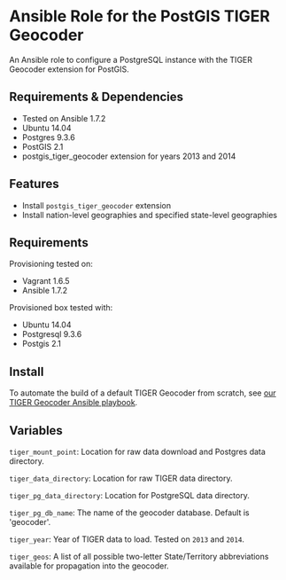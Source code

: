 # Ansible Role for the PostGIS TIGER Geocoder

An Ansible role to configure a PostgreSQL instance with the TIGER Geocoder extension for PostGIS.

## Requirements & Dependencies

* Tested on Ansible 1.7.2
* Ubuntu 14.04
* Postgres 9.3.6
* PostGIS 2.1
* postgis_tiger_geocoder extension for years 2013 and 2014

## Features

* Install `postgis_tiger_geocoder` extension
* Install nation-level geographies and specified state-level geographies

## Requirements

Provisioning tested on:
* Vagrant 1.6.5
* Ansible 1.7.2

Provisioned box tested with:
* Ubuntu 14.04
* Postgresql 9.3.6
* Postgis 2.1

## Install

To automate the build of a default TIGER Geocoder from scratch, see [our TIGER Geocoder Ansible playbook](https://github.com/enigma-io/ansible-tiger-geocoder-playbook).


## Variables

`tiger_mount_point`: Location for raw data download and Postgres data directory.

`tiger_data_directory`: Location for raw TIGER data directory.

`tiger_pg_data_directory`: Location for PostgreSQL data directory.

`tiger_pg_db_name`: The name of the geocoder database. Default is 'geocoder'.

`tiger_year`: Year of TIGER data to load. Tested on `2013` and `2014`.

`tiger_geos`: A list of all possible two-letter State/Territory abbreviations available for propagation into the geocoder.
